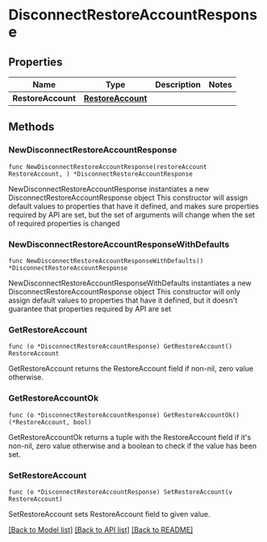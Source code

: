 # DisconnectRestoreAccountResponse

## Properties

Name | Type | Description | Notes
------------ | ------------- | ------------- | -------------
**RestoreAccount** | [**RestoreAccount**](RestoreAccount.md) |  | 

## Methods

### NewDisconnectRestoreAccountResponse

`func NewDisconnectRestoreAccountResponse(restoreAccount RestoreAccount, ) *DisconnectRestoreAccountResponse`

NewDisconnectRestoreAccountResponse instantiates a new DisconnectRestoreAccountResponse object
This constructor will assign default values to properties that have it defined,
and makes sure properties required by API are set, but the set of arguments
will change when the set of required properties is changed

### NewDisconnectRestoreAccountResponseWithDefaults

`func NewDisconnectRestoreAccountResponseWithDefaults() *DisconnectRestoreAccountResponse`

NewDisconnectRestoreAccountResponseWithDefaults instantiates a new DisconnectRestoreAccountResponse object
This constructor will only assign default values to properties that have it defined,
but it doesn't guarantee that properties required by API are set

### GetRestoreAccount

`func (o *DisconnectRestoreAccountResponse) GetRestoreAccount() RestoreAccount`

GetRestoreAccount returns the RestoreAccount field if non-nil, zero value otherwise.

### GetRestoreAccountOk

`func (o *DisconnectRestoreAccountResponse) GetRestoreAccountOk() (*RestoreAccount, bool)`

GetRestoreAccountOk returns a tuple with the RestoreAccount field if it's non-nil, zero value otherwise
and a boolean to check if the value has been set.

### SetRestoreAccount

`func (o *DisconnectRestoreAccountResponse) SetRestoreAccount(v RestoreAccount)`

SetRestoreAccount sets RestoreAccount field to given value.



[[Back to Model list]](../README.md#documentation-for-models) [[Back to API list]](../README.md#documentation-for-api-endpoints) [[Back to README]](../README.md)


